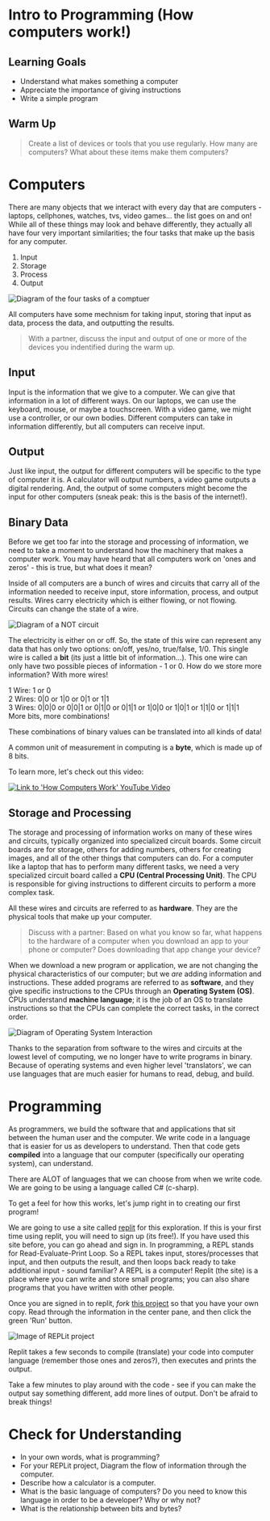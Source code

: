 # Intro to Programming (How computers work!)

## Learning Goals
* Understand what makes something a computer
* Appreciate the importance of giving instructions
* Write a simple program

## Warm Up

> Create a list of devices or tools that you use regularly.  How many are computers?  What about these items make them computers?

# Computers

There are many objects that we interact with every day that are computers - laptops, cellphones, watches, tvs, video games... the list goes on and on!  While all of these things may look and behave differently, they actually all have four very important similarities; the four tasks that make up the basis for any computer.

1. Input
1. Storage
1. Process
1. Output

![Diagram of the four tasks of a comptuer](/images/Mod1/IntroToProgramming/ComputerTasks.png)

All computers have some mechnism for taking input, storing that input as data, process the data, and outputting the results.

> With a partner, discuss the input and output of one or more of the devices you indentified during the warm up.

## Input

Input is the information that we give to a computer.  We can give that information in a lot of different ways. On our laptops, we can use the keyboard, mouse, or maybe a touchscreen.  With a video game, we might use a controller, or our own bodies.  Different computers can take in information differently, but all computers can receive input.

## Output

Just like input, the output for different computers will be specific to the type of computer it is.  A calculator will output numbers, a video game outputs a digital rendering.  And, the output of some computers might become the input for other computers (sneak peak: this is the basis of the internet!).

## Binary Data

Before we get too far into the storage and processing of information, we need to take a moment to understand how the machinery that makes a computer work.  You may have heard that all computers work on 'ones and zeros' - this is true, but what does it mean?

Inside of all computers are a bunch of wires and circuits that carry all of the information needed to receive input, store information, process, and output results.  Wires carry electricity which is either flowing, or not flowing.  Circuits can change the state of a wire. 

![Diagram of a NOT circuit](/images/Mod1/IntroToProgramming/WireAndCircuit.png)

The electricity is either on or off.  So, the state of this wire can represent any data that has only two options: on/off, yes/no, true/false, 1/0.  This single wire is called a **bit** (its just a little bit of information...).  This one wire can only have two possible pieces of information - 1 or 0.  How do we store more information?  With more wires!

1 Wire: 1 or 0  
2 Wires: 0|0 or 1|0 or 0|1 or 1|1  
3 Wires: 0|0|0 or 0|0|1 or 0|1|0 or 0|1|1 or 1|0|0 or 1|0|1 or 1|1|0 or 1|1|1  
More bits, more combinations!

These combinations of binary values can be translated into all kinds of data!

A common unit of measurement in computing is a **byte**, which is made up of 8 bits.

To learn more, let's check out this video:

[![Link to 'How Computers Work' YouTube Video](/images/Mod1/IntroToProgramming/HowComputersWorkYouTube.png)](https://www.youtube.com/watch?v=ewokFOSxabs)

## Storage and Processing

The storage and processing of information works on many of these wires and circuits, typically organized into specialized circuit boards.  Some circuit boards are for storage, others for adding numbers, others for creating images, and all of the other things that computers can do.  For a computer like a laptop that has to perform many different tasks, we need a very specialized circuit board called a **CPU (Central Processing Unit)**.  The CPU is responsible for giving instructions to different circuits to perform a more complex task.

All these wires and circuits are referred to as **hardware**.  They are the physical tools that make up your computer.

> Discuss with a partner: Based on what you know so far, what happens to the hardware of a computer when you download an app to your phone or computer?  Does downloading that app change your device?

When we download a new program or application, we are not changing the physical characteristics of our computer; but we *are* adding information and instructions.  These added programs are referred to as **software**, and they give specific instructions to the CPUs through an **Operating System (OS)**.  CPUs understand **machine language**; it is the job of an OS to translate instructions so that the CPUs can complete the correct tasks, in the correct order. 

![Diagram of Operating System Interaction](/images/Mod1/IntroToProgramming/OSLayer.png)

Thanks to the separation from software to the wires and circuits at the lowest level of computing, we no longer have to write programs in binary.  Because of operating systems and even higher level 'translators', we can use languages that are much easier for humans to read, debug, and build.

# Programming

As programmers, we build the software that and applications that sit between the human user and the computer.  We write code in a language that is easier for us as developers to understand.  Then that code gets **compiled** into a language that our computer (specifically our operating system), can understand.

There are ALOT of languages that we can choose from when we write code.  We are going to be using a language called C# (c-sharp).

To get a feel for how this works, let's jump right in to creating our first program!

We are going to use a site called [replit](https://replit.com/) for this exploration.  If this is your first time using replit, you will need to sign up (its free!).  If you have used this site before, you can go ahead and sign in.  In programming, a REPL stands for Read-Evaluate-Print Loop.  So a REPL takes input, stores/processes that input, and then outputs the result, and then loops back ready to take additional input - sound familiar?  A REPL is a computer! Replit (the site) is a place where you can write and store small programs; you can also share programs that you have written with other people.

Once you are signed in to replit, _fork_ [this project](https://replit.com/@MeganMcMahon1/HelloWorld#main.cs) so that you have your own copy.  Read through the information in the center pane, and then click the green 'Run' button.  

![Image of REPLit project](/images/Mod1/IntroToProgramming/REPLitRun.png)

Replit takes a few seconds to compile (translate) your code into computer language (remember those ones and zeros?), then executes and prints the output.

Take a few minutes to play around with the code - see if you can make the output say something different, add more lines of output.  Don't be afraid to break things!  

# Check for Understanding
- In your own words, what is programming?
- For your REPLit project, Diagram the flow of information through the computer.
- Describe how a calculator is a computer.
- What is the basic language of computers? Do you need to know this language in order to be a developer? Why or why not?
- What is the relationship between bits and bytes?
